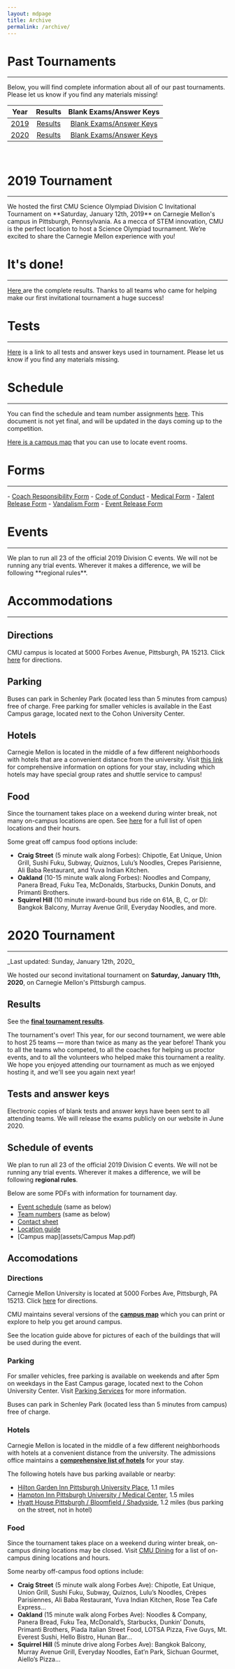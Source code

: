 ```yaml
---
layout: mdpage
title: Archive
permalink: /archive/
---
```


# Past Tournaments
<hr>

Below, you will find complete information about all of our past tournaments. Please let us know if you find any materials missing!

| Year | Results | Blank Exams/Answer Keys |
|:----:|:-------:|:-----------------------:|
| [2019](#2019-tournament) | <a href="https://docs.google.com/spreadsheets/d/1QLLG4RMo5hvc5Fz_8nUaxWuqXLa2P0vj0pn1y0vKxV4/edit?usp=sharing" target="_blank"> Results </a> | <a href="https://drive.google.com/open?id=13SWjnjvqVwjAwoCfFdtaxUFQRRPiVlTv" target="_blank"> Blank Exams/Answer Keys </a> |
| [2020](#2020-tournament) | <a href="assets/results_2020.pdf" target="_blank"> Results </a> | <a href="https://drive.google.com/drive/folders/1mdQRpacRsQvtGzOFDo--k-cRGKN4yWM8?usp=sharing" target="_blank"> Blank Exams/Answer Keys </a> |

<br>

# 2019 Tournament
<hr>
We hosted the first CMU Science Olympiad Division C Invitational Tournament on **Saturday, January 12th, 2019** on Carnegie Mellon's campus in Pittsburgh, Pennsylvania.
As a mecca of STEM innovation, CMU is the perfect location to host a Science Olympiad tournament.
We’re excited to share the Carnegie Mellon experience with you!

# It's done!
<hr>
<a href="https://docs.google.com/spreadsheets/d/1QLLG4RMo5hvc5Fz_8nUaxWuqXLa2P0vj0pn1y0vKxV4/edit?usp=sharing" target="_blank"> Here </a> are the complete results. Thanks to all teams who came for
helping make our first invitational tournament a huge success!

# Tests
<hr>

[Here](https://drive.google.com/open?id=13SWjnjvqVwjAwoCfFdtaxUFQRRPiVlTv) is a link to all tests and answer keys used in tournament.
Please let us know if you find any materials missing.

# Schedule
<hr>
You can find the schedule and team number assignments <a href="https://docs.google.com/spreadsheets/d/17RPOM_qKcdx9-vVmPz2Zc_QLzgSoT2zwnKdJ_LeaZnw/edit?usp=sharing" target="_blank">here</a>.
This document is not yet final, and will be updated in the days coming up to the competition.

<a href="https://www.cmu.edu/assets/pdfs/campus-map-2018-8.5x11.pdf" target="_blank">Here is a campus map</a> that you can use to locate event rooms.

# Forms
<hr>
- <a href="/assets/Coach Responsibility Form.pdf" target="_blank">Coach Responsibility Form</a>
- <a href="/assets/Code of Conduct.pdf" target="_blank">Code of Conduct</a>
- <a href="/assets/Medical Form.pdf" target="_blank">Medical Form</a>
- <a href="/assets/Talent Release Form.pdf" target="_blank">Talent Release Form</a>
- <a href="/assets/Vandalism Form.pdf" target="_blank">Vandalism Form</a>
- <a href="/assets/OneTime-Event-Release-Form.pdf" target="_blank">Event Release Form</a>

# Events
<hr>
We plan to run all 23 of the official 2019 Division C events. We will not be running any trial events. Wherever it makes a difference, we will be following **regional rules**.

# Accommodations
<hr>

## Directions

CMU campus is located at 5000 Forbes Avenue, Pittsburgh, PA 15213. Click <a href="https://www.google.com/maps?saddr=My+Location&daddr=Carnegie+Mellon+University" target="_blank">here</a> for directions.

## Parking

Buses can park in Schenley Park (located less than 5 minutes from campus) free of charge. Free parking for smaller vehicles is available in the East Campus garage, located next to
the Cohon University Center.

## Hotels

Carnegie Mellon is located in the middle of a few different neighborhoods with hotels that are a convenient distance from the university. Visit <a href="https://admission.enrollment.cmu.edu/pages/accommodations" target="_blank">this link</a> for comprehensive information on options for your stay, including which hotels may have special group rates and shuttle service to campus!

## Food

Since the tournament takes place on a weekend during winter break, not many on-campus locations are open. See <a href="https://apps.studentaffairs.cmu.edu/dining/conceptinfo/?page=listConceptsGrid&startDate=01%2F12%2F2019&searchLength=1&Search=&Locations=21&Locations=2&Locations=18&Locations=5&Locations=1&Locations=22&Locations=25&Locations=24&Locations=23&Locations=19&Locations=20&Locations=15&Locations=27&Locations=26&Locations=28&Locations=17" target="_blank">here</a> for a full list of open locations and their hours.

Some great off campus food options include:

- **Craig Street** (5 minute walk along Forbes): Chipotle, Eat Unique, Union Grill, Sushi Fuku, Subway, Quiznos, Lulu’s Noodles, Crepes Parisienne, Ali Baba Restaurant, and Yuva Indian Kitchen.
- **Oakland** (10-15 minute walk along Forbes): Noodles and Company, Panera Bread, Fuku Tea, McDonalds, Starbucks, Dunkin Donuts, and Primanti Brothers.
- **Squirrel Hill** (10 minute inward-bound bus ride on 61A, B, C, or D):  Bangkok Balcony, Murray Avenue Grill, Everyday Noodles, and more.

# 2020 Tournament
<hr>
_Last updated: Sunday, January 12th, 2020_

We hosted our second invitational tournament on
**Saturday, January 11th, 2020**, on Carnegie Mellon's Pittsburgh campus.

## Results

See the [**final tournament results**](assets/results_2020.pdf).

The tournament's over! This year, for our second tournament, we were able
to host 25 teams &mdash; more than twice as many as the year before!
Thank you to all the teams who competed, to all the coaches for helping us
proctor events, and to all the volunteers who helped make this tournament
a reality. We hope you enjoyed attending our tournament as much as we
enjoyed hosting it, and we'll see you again next year!

## Tests and answer keys

Electronic copies of blank tests and answer keys have been sent to all attending
teams. We will release the exams publicly on our website in June 2020.

## Schedule of events

We plan to run all 23 of the official 2019 Division C events.
We will not be running any trial events.
Wherever it makes a difference, we will be following **regional rules**.

Below are some PDFs with information for tournament day.

* [Event schedule](assets/event_schedule.pdf) (same as below)
* [Team numbers](assets/team_numbers.pdf) (same as below)
* [Contact sheet](assets/contact_sheet.pdf)
* [Location guide](assets/location_guide.pdf)
* [Campus map](assets/Campus Map.pdf)

## Accomodations

### Directions

Carnegie Mellon University is located at 5000 Forbes Ave, Pittsburgh, PA 15213. Click <a href="https://www.google.com/maps?saddr=My+Location&daddr=Carnegie+Mellon+University" target="_blank">here</a> for directions.

CMU maintains several versions of the
[**campus map**](https://www.cmu.edu/visit/maps-parking-transportation.html)
which you can print or explore to help you get around campus.

See the location guide above for pictures of each of the buildings that
will be used during the event.

### Parking

For smaller vehicles, free parking is available on weekends and after 5pm
on weekdays in the East Campus garage, located next to the
Cohon University Center.
Visit [Parking Services](https://www.cmu.edu/parking/about/) for more information.

Buses can park in Schenley Park (located less than 5 minutes from campus) free of charge.

### Hotels

Carnegie Mellon is located in the middle of a few different neighborhoods with hotels at a convenient distance from the university.
The admissions office maintains a
[**comprehensive list of hotels**](https://admission.enrollment.cmu.edu/pages/accommodations)
for your stay.

The following hotels have bus parking available or nearby:

* [Hilton Garden Inn Pittsburgh University Place](https://www.hilton.com/en/hotels/pitucgi-hilton-garden-inn-pittsburgh-university-place/), 1.1 miles
* [Hampton Inn Pittsburgh University / Medical Center](https://www.hilton.com/en/hotels/pitokhx-hampton-pittsburgh-university-medical-center/), 1.5 miles
* [Hyatt House Pittsburgh / Bloomfield / Shadyside](https://www.hyatt.com/en-US/hotel/pennsylvania/hyatt-house-pittsburgh-bloomfield-shadyside/pitxp), 1.2 miles (bus parking on the street, not in hotel)

### Food

Since the tournament takes place on a weekend during winter break, on-campus dining locations may be closed. Visit [CMU Dining](https://apps.studentaffairs.cmu.edu/dining/conceptinfo/?page=listConcepts) for a list of on-campus dining locations and hours.

Some nearby off-campus food options include:

- **Craig Street** (5 minute walk along Forbes Ave): Chipotle, Eat Unique, Union Grill, Sushi Fuku, Subway, Quiznos, Lulu&rsquo;s Noodles, Cr&egrave;pes Parisiennes, Ali Baba Restaurant, Yuva Indian Kitchen, Rose Tea Cafe Express...
- **Oakland** (15 minute walk along Forbes Ave): Noodles & Company, Panera Bread, Fuku Tea, McDonald&rsquo;s, Starbucks, Dunkin&rsquo; Donuts, Primanti Brothers, Piada Italian Street Food, LOTSA Pizza, Five Guys, Mt. Everest Sushi, Hello Bistro, Hunan Bar...
- **Squirrel Hill** (5 minute drive along Forbes Ave):  Bangkok Balcony, Murray Avenue Grill, Everyday Noodles, Eat&rsquo;n Park, Sichuan Gourmet, Aiello&rsquo;s Pizza...